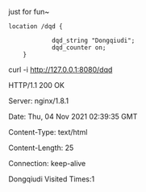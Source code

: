 just for fun~
      
	location /dqd {

                dqd_string "Dongqiudi";
                dqd_counter on;
        }



curl -i http://127.0.0.1:8080/dqd

HTTP/1.1 200 OK

Server: nginx/1.8.1

Date: Thu, 04 Nov 2021 02:39:35 GMT

Content-Type: text/html

Content-Length: 25

Connection: keep-alive

Dongqiudi Visited Times:1
